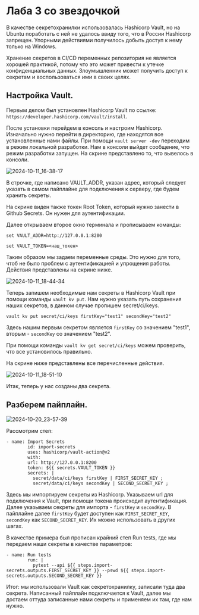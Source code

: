 # Лаба 3 со звездочкой

В качестве секретохранилки использовалась Hashicorp Vault, но на Ubuntu поработать с ней не удалось ввиду того, что в России Hashicorp запрещен. Упорными действиями получилось добыть доступ к нему только на Windows.

Хранение секретов в CI/CD переменных репозитория не является хорошей практикой, потому что это может привести к утечке конфиденциальных данных. Злоумышленник может получить доступ к секретам и воспользоваться ими в своих целях.

## Настройка Vault.

Первым делом был установлен Hashicorp Vault по ссылке: `https://developer.hashicorp.com/vault/install`.

После установки перейдем в консоль и настроим Hashicorp. Изначально нужно перейти в директорию, где находятся все установленные нами файлы. При помощи `vault server -dev` переходим в режим локальной разработки. Нам в консоли выйдет сообщение, что режим разработки запущен. На скрине представлено то, что вывелось в консоли.

![2024-10-11_16-38-17](https://github.com/user-attachments/assets/4ab664dd-a580-4a3c-9dda-62739d802605)

В строчке, где написано VAULT_ADDR, указан адрес, который следует указать в самом пайплайне для подключения к серверу, где будем хранить секреты.

На скрине виден также токен Root Token, который нужно занести в Github Secrets. Он нужен для аутентификации.

Далее открываем второе окно терминала и прописываем команды:

`set VAULT_ADDR=http://127.0.0.1:8200`

`set VAULT_TOKEN=<наш_токен>`

Таким образом мы задаем переменные среды. Это нужно для того, чтоб не было проблем с аутентификацией и упрощения работы. Действия представлены на скрине ниже.

![2024-10-11_18-44-34](https://github.com/user-attachments/assets/48b4c52e-c8fe-4796-a848-fab5227813a6)

Теперь запишем необходимые нам секреты в Hashicorp Vault при помощи команды `vault kv put`. Нам нужно указать путь сохранения наших секретов, в данном случае пропишем secret/ci/keys.

`vault kv put secret/ci/keys firstKey="test1" secondKey="test2"`

Здесь нашим первым секретом является `firstKey` со значением "test1", вторым - `secondKey` со значением "test2".

При помощи команды `vault kv get secret/ci/keys` можем проверить, что все установилось правильно.

На скрине ниже представлены все перечисленные действия.

![2024-10-11_18-51-10](https://github.com/user-attachments/assets/abf39c48-1af9-4d6d-81e5-e46a8e71cdfa)

Итак, теперь у нас созданы два секрета.

## Разберем пайплайн.

![2024-10-20_23-57-39](https://github.com/user-attachments/assets/23d797b9-e52a-4817-a8ba-f9151b59290c)

Рассмотрим степ:

```
- name: Import Secrets
        id: import-secrets
        uses: hashicorp/vault-action@v2
        with:
        url: http://127.0.0.1:8200
        token: ${{ secrets.VAULT_TOKEN }}
        secrets: |
          secret/data/ci/keys firstKey | FIRST_SECRET_KEY ;
          secret/data/ci/keys secondKey | SECOND_SECRET_KEY ;
```

Здесь мы импортируем секреты из Hashicorp. Указываем url для подключения к Vault, при помощи токена происходит аутентификация. Далее указываем секреты для импорта - `firstKey` и `secondKey`. В пайплайне далее `firstKey` будет доступен как `FIRST_SECRET_KEY`, `secondKey` как `SECOND_SECRET_KEY`. Их можно использовать в других шагах.

В качестве примера был прописан крайний степ Run tests, где мы передаем наши секреты в качестве параметров:

```
- name: Run tests
        run: |
          pytest --api ${{ steps.import-secrets.outputs.FIRST_SECRET_KEY }} --pswd ${{ steps.import-secrets.outputs.SECOND_SECRET_KEY }}
```

Итог: мы использовали Vault как секретохранилку, записали туда два секрета. Написанный пайплайн подключается к Vault, далее мы достаем оттуда записанные нами секреты и применяем их там, где нам нужно.
